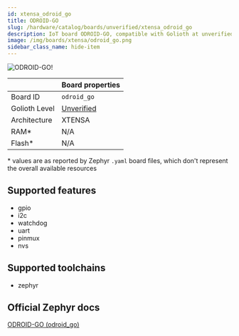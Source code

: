 ```yaml
---
id: xtensa_odroid_go
title: ODROID-GO
slug: /hardware/catalog/boards/unverified/xtensa_odroid_go
description: IoT board ODROID-GO, compatible with Golioth at unverified level.
image: /img/boards/xtensa/odroid_go.png
sidebar_class_name: hide-item
---
```


[//]: # (This is an auto-generated file, do not edit! Changes to it will be lost upon re-generation)

![ODROID-GO!](/img/boards/xtensa/odroid_go.png "ODROID-GO")

|                | Board properties     |
| -------------  | -------------------- |
| Board ID       | `odroid_go` |
| Golioth Level  | [Unverified](/hardware#unverified-boards) |
| Architecture   | XTENSA |
| RAM*           | N/A |
| Flash*         | N/A |

\* values are as reported by Zephyr `.yaml` board files, which don't represent the overall available resources



## Supported features

* gpio
* i2c
* watchdog
* uart
* pinmux
* nvs

## Supported toolchains

* zephyr

## Official Zephyr docs

[ODROID-GO (odroid_go)](https://docs.zephyrproject.org/latest/boards/xtensa/odroid_go/doc/index.html)
